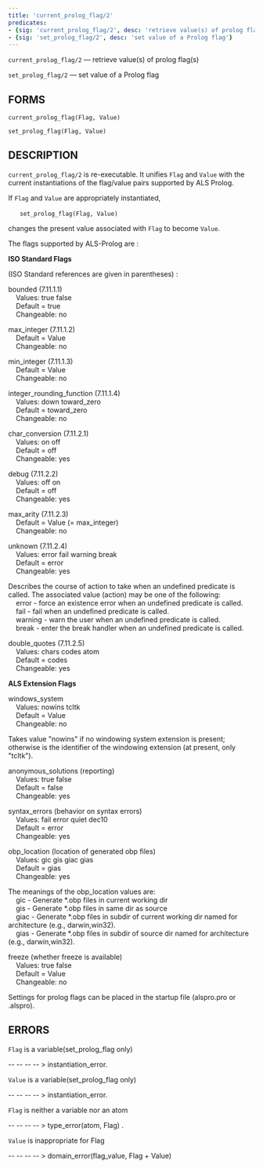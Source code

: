 ```yaml
---
title: 'current_prolog_flag/2'
predicates:
- {sig: 'current_prolog_flag/2', desc: 'retrieve value(s) of prolog flag(s)'}
- {sig: 'set_prolog_flag/2', desc: 'set value of a Prolog flag'}
---
```

`current_prolog_flag/2` — retrieve value(s) of prolog flag(s)

`set_prolog_flag/2` — set value of a Prolog flag

## FORMS
```
current_prolog_flag(Flag, Value)

set_prolog_flag(Flag, Value)
```
## DESCRIPTION

`current_prolog_flag/2` is re-executable. It unifies `Flag` and `Value` with the current instantiations of the flag/value pairs supported by ALS Prolog. 

If `Flag` and `Value` are appropriately instantiated,

&nbsp;&nbsp;&nbsp;&nbsp;&nbsp;&nbsp;`set_prolog_flag(Flag, Value)`

changes the present value associated with `Flag` to become `Value`.

The flags supported by ALS-Prolog are :

**ISO Standard Flags**

(ISO Standard references are given in parentheses) :

bounded (7.11.1.1)
<br>&nbsp;&nbsp;&nbsp;&nbsp;Values: true false
<br>&nbsp;&nbsp;&nbsp;&nbsp;Default = true
<br>&nbsp;&nbsp;&nbsp;&nbsp;Changeable: no

max_integer (7.11.1.2)
<br>&nbsp;&nbsp;&nbsp;&nbsp;Default = Value
<br>&nbsp;&nbsp;&nbsp;&nbsp;Changeable: no

min_integer (7.11.1.3)
<br>&nbsp;&nbsp;&nbsp;&nbsp;Default = Value
<br>&nbsp;&nbsp;&nbsp;&nbsp;Changeable: no

integer_rounding_function (7.11.1.4)
<br>&nbsp;&nbsp;&nbsp;&nbsp;Values: down toward_zero
<br>&nbsp;&nbsp;&nbsp;&nbsp;Default = toward_zero
<br>&nbsp;&nbsp;&nbsp;&nbsp;Changeable: no

char_conversion (7.11.2.1)
<br>&nbsp;&nbsp;&nbsp;&nbsp;Values: on off
<br>&nbsp;&nbsp;&nbsp;&nbsp;Default = off
<br>&nbsp;&nbsp;&nbsp;&nbsp;Changeable: yes

debug (7.11.2.2)
<br>&nbsp;&nbsp;&nbsp;&nbsp;Values: off on
<br>&nbsp;&nbsp;&nbsp;&nbsp;Default = off
<br>&nbsp;&nbsp;&nbsp;&nbsp;Changeable: yes

max_arity (7.11.2.3)
<br>&nbsp;&nbsp;&nbsp;&nbsp;Default = Value (= max_integer)
<br>&nbsp;&nbsp;&nbsp;&nbsp;Changeable: no

unknown (7.11.2.4)
<br>&nbsp;&nbsp;&nbsp;&nbsp;Values: error fail warning break
<br>&nbsp;&nbsp;&nbsp;&nbsp;Default = error
<br>&nbsp;&nbsp;&nbsp;&nbsp;Changeable: yes

Describes the course of action to take when an undefined predicate is called. The associated value (action) may be one of the following:
<br>&nbsp;&nbsp;&nbsp;&nbsp;error - force an existence error when an undefined predicate is called.
<br>&nbsp;&nbsp;&nbsp;&nbsp;fail - fail when an undefined predicate is called.
<br>&nbsp;&nbsp;&nbsp;&nbsp;warning - warn the user when an undefined predicate is called.
<br>&nbsp;&nbsp;&nbsp;&nbsp;break - enter the break handler when an undefined predicate is called.

double_quotes (7.11.2.5)
<br>&nbsp;&nbsp;&nbsp;&nbsp;Values: chars codes atom
<br>&nbsp;&nbsp;&nbsp;&nbsp;Default = codes
<br>&nbsp;&nbsp;&nbsp;&nbsp;Changeable: yes

**ALS Extension Flags**

windows_system
<br>&nbsp;&nbsp;&nbsp;&nbsp;Values: nowins tcltk
<br>&nbsp;&nbsp;&nbsp;&nbsp;Default = Value
<br>&nbsp;&nbsp;&nbsp;&nbsp;Changeable: no

Takes value &quot;nowins&quot; if no windowing system extension is present; otherwise is the identifier of the windowing extension (at present, only "tcltk").

anonymous_solutions (reporting)
<br>&nbsp;&nbsp;&nbsp;&nbsp;Values: true false
<br>&nbsp;&nbsp;&nbsp;&nbsp;Default = false
<br>&nbsp;&nbsp;&nbsp;&nbsp;Changeable: yes

syntax_errors (behavior on syntax errors)
<br>&nbsp;&nbsp;&nbsp;&nbsp;Values: fail error quiet dec10
<br>&nbsp;&nbsp;&nbsp;&nbsp;Default = error
<br>&nbsp;&nbsp;&nbsp;&nbsp;Changeable: yes

obp_location (location of generated obp files)
<br>&nbsp;&nbsp;&nbsp;&nbsp;Values: gic gis giac gias
<br>&nbsp;&nbsp;&nbsp;&nbsp;Default = gias
<br>&nbsp;&nbsp;&nbsp;&nbsp;Changeable: yes

The meanings of the obp_location values are:
<br>&nbsp;&nbsp;&nbsp;&nbsp;gic - Generate \*.obp files in current working dir
<br>&nbsp;&nbsp;&nbsp;&nbsp;gis - Generate \*.obp files in same dir as source
<br>&nbsp;&nbsp;&nbsp;&nbsp;giac - Generate \*.obp files in subdir of current working dir 
                    named for architecture (e.g., darwin,win32).
<br>&nbsp;&nbsp;&nbsp;&nbsp;gias - Generate \*.obp files in subdir of source dir named for 
                    architecture (e.g., darwin,win32).


freeze (whether freeze is available)
<br>&nbsp;&nbsp;&nbsp;&nbsp;Values: true false
<br>&nbsp;&nbsp;&nbsp;&nbsp;Default = Value
<br>&nbsp;&nbsp;&nbsp;&nbsp;Changeable: no

<!--
constraints (whether constraints are available)
<br>&nbsp;&nbsp;&nbsp;&nbsp;Values: true false
<br>&nbsp;&nbsp;&nbsp;&nbsp;Default = Value
<br>&nbsp;&nbsp;&nbsp;&nbsp;Changeable: no

iters_max_exceeded (only when constraints = true)
<br>&nbsp;&nbsp;&nbsp;&nbsp;Values: succeed fail warning exception
<br>&nbsp;&nbsp;&nbsp;&nbsp;Default = succeed
<br>&nbsp;&nbsp;&nbsp;&nbsp;Changeable: yes

For
CLP(BNR), the iters_max_exceeded flag controls the behavior when then maximum number of constraint narrowing iterations is exceeded, as follows:


-- succeed(leaves network in place)

-- fail(quiet; backtracking resets net)

-- warning(fails &amp; issues warning; backtracking resets net)

-- exception(backtracking resets net)
-->

Settings for prolog flags can be placed in the startup file (alspro.pro or .alspro).

## ERRORS

`Flag` is a variable(set_prolog_flag only)

-- -- -- -- &gt; instantiation_error.

`Value` is a variable(set_prolog_flag only)

-- -- -- -- &gt; instantiation_error.

`Flag` is neither a variable nor an atom

-- -- -- -- &gt; type_error(atom, Flag) .

`Value` is inappropriate for Flag

-- -- -- -- &gt; domain_error(flag_value, Flag + Value)


